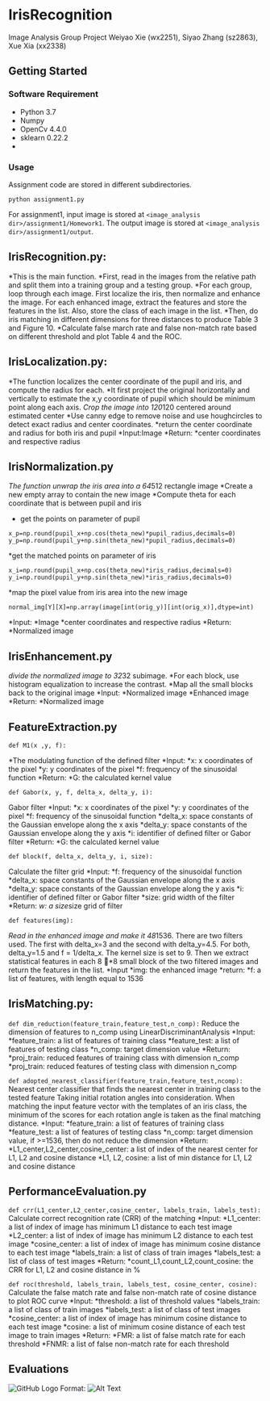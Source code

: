 # IrisRecognition
Image Analysis Group Project
Weiyao Xie (wx2251), Siyao Zhang (sz2863), Xue Xia (xx2338)

## Getting Started
### Software Requirement
- Python 3.7
- Numpy
- OpenCv 4.4.0
- sklearn 0.22.2
- 


### Usage
Assignment code are stored in different subdirectories. 
```
python assignment1.py
```

For assignment1, input image is stored at ```<image_analysis dir>/assignment1/Homework1```. The output image is stored at ```<image_analysis dir>/assignment1/output```.

## IrisRecognition.py: 
*This is the main function.
*First, read in the images from the relative path and split them into a training group and a testing group.
*For each group, loop through each image. First localize the iris, then normalize and enhance the image. For each enhanced image, extract the features and store the features in the list. Also, store the class of each image in the list.
*Then, do iris matching in different dimensions for three distances to produce Table 3 and Figure 10.
*Calculate false march rate and false non-match rate based on different threshold and plot Table 4 and the ROC.


## IrisLocalization.py: 
*The function localizes the center coordinate of the pupil and iris, and compute the radius for each.
*It first project the original horizontally and vertically to estimate the x,y coordinate of pupil which should be minimum point along each axis. 
*Crop the image into 120*120 centered around estimated center
*Use canny edge to remove noise and use houghcircles to detect exact radius and center coordinates.
*return the center coordinate and radius for both iris and pupil
*Input:Image
*Return:
  *center coordinates and respective radius
  
## IrisNormalization.py
*The function unwrap the iris area into a 64*512 rectangle image
*Create a new empty array to contain the new image
*Compute theta for each coordinate that is between pupil and iris
* get the points on parameter of pupil
```
x_p=np.round(pupil_x+np.cos(theta_new)*pupil_radius,decimals=0)
y_p=np.round(pupil_y+np.sin(theta_new)*pupil_radius,decimals=0)
```
*get the matched points on parameter of iris
```
x_i=np.round(pupil_x+np.cos(theta_new)*iris_radius,decimals=0)
y_i=np.round(pupil_y+np.sin(theta_new)*iris_radius,decimals=0)
```
*map the pixel value from iris area into the new image
```
normal_img[Y][X]=np.array(image[int(orig_y)][int(orig_x)],dtype=int)

```
*Input:
  *Image
  *center coordinates and respective radius
*Return:
  *Normalized image

## IrisEnhancement.py
*divide the normalized image to 32*32 subimage.
*For each block, use histogram equalization to increase the contrast.
*Map all the small blocks back to the original image
*Input:
  *Normalized image
  *Enhanced image
*Return:
  *Normalized image

## FeatureExtraction.py
```
def M1(x ,y, f):
```
*The modulating function of the defined filter 
*Input:
  *x: x coordinates of the pixel
  *y: y coordinates of the pixel
  *f: frequency of the sinusoidal function 
*Return:
  *G: the calculated kernel value
  
```
def Gabor(x, y, f, delta_x, delta_y, i):

```
Gabor filter
*Input:
  *x: x coordinates of the pixel
  *y: y coordinates of the pixel
  *f: frequency of the sinusoidal function 
  *delta_x: space constants of the Gaussian envelope along the x axis 
  *delta_y: space constants of the Gaussian envelope along the y axis 
  *i: identifier of defined filter or Gabor filter 
*Return:
  *G: the calculated kernel value

```
def block(f, delta_x, delta_y, i, size):
```
Calculate the filter grid
*Input:
  *f: frequency of the sinusoidal function 
  *delta_x: space constants of the Gaussian envelope along the x axis 
  *delta_y: space constants of the Gaussian envelope along the y axis 
  *i: identifier of defined filter or Gabor filter 
  *size: grid width of the filter
*Return:
  *w: a size*size grid of filter
```
def features(img):
```
*Read in the enhanced image and make it 48*1536. There are two filters used. The first with delta_x=3 and the second with delta_y=4.5. For both, delta_y=1.5 and f = 1/delta_x. The kernel size is set to 9. Then we extract statistical features in each 8 􏰀*8 small block of the two filtered images and return the features in the list.
*Input
  *img: the enhanced image
*return:
  *f: a list of features, with length equal to 1536
  

## IrisMatching.py: 


```def dim_reduction(feature_train,feature_test,n_comp):```
Reduce the dimension of features to n_comp using LinearDiscriminantAnalysis
*Input:
  *feature_train: a list of features of training class
  *feature_test: a list of features of testing class
  *n_comp: target dimension value
*Return:
  *proj_train: reduced features of  training class with dimension n_comp
  *proj_train: reduced features of  testing class with dimension n_comp

```def adopted_nearest_classifier(feature_train,feature_test,ncomp):```
Nearest center classifier that finds the nearest center in training class to the tested feature
Taking initial rotation angles into consideration. When matching the input feature vector with the templates of an iris class, the minimum of the scores for each rotation angle is taken as the final matching distance. 
*Input:
  *feature_train: a list of features of training class
  *feature_test: a list of features of testing class
  *n_comp: target dimension value, if >=1536, then do not reduce the dimension
*Return:
  *L1_center,L2_center,cosine_center: a list of index of the nearest center for L1, L2 and cosine distance
  *L1, L2, cosine: a list of min distance for L1, L2 and cosine distance


## PerformanceEvaluation.py
```def crr(L1_center,L2_center,cosine_center, labels_train, labels_test):```
Calculate correct recognition rate (CRR) of the matching
*Input:
  *L1_center: a list of index of image  has minimum L1 distance  to each test image
  *L2_center: a list of index of image  has minimum L2 distance  to each test image
  *cosine_center: a list of index of image  has minimum cosine distance  to each test image
  *labels_train: a list of class of train images
  *labels_test: a list of class of test images
*Return:
  *count_L1,count_L2,count_cosine: the CRR for L1, L2 and cosine distance in %

```def roc(threshold, labels_train, labels_test, cosine_center, cosine):```
Calculate the false match rate and false non-match rate of cosine distance to plot ROC curve
*Input:
  *threshold: a list of threshold values
  *labels_train: a list of class of train images
  *labels_test: a list of class of test images
  *cosine_center: a list of index of image  has minimum cosine distance  to each test image
  *cosine: a list of minimum cosine distance of each test image to train images
*Return:
  *FMR: a list of false match rate for each threshold
  *FNMR: a list of false non-match rate for each threshold

## Evaluations
![GitHub Logo](/images/logo.png)
Format: ![Alt Text](url)

